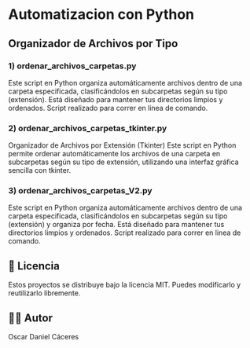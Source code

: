 #  Automatizacion con Python

## Organizador de Archivos por Tipo

### 1) ordenar_archivos_carpetas.py
Este script en Python organiza automáticamente archivos dentro de una carpeta especificada, clasificándolos en subcarpetas según su tipo (extensión). Está diseñado para mantener tus directorios limpios y ordenados.
Script realizado para correr en linea de comando.

### 2) ordenar_archivos_carpetas_tkinter.py
Organizador de Archivos por Extensión (Tkinter)
Este script en Python permite ordenar automáticamente los archivos de una carpeta en subcarpetas según su tipo de extensión, utilizando una interfaz gráfica sencilla con tkinter.

### 3) ordenar_archivos_carpetas_V2.py
Este script en Python organiza automáticamente archivos dentro de una carpeta especificada, clasificándolos en subcarpetas según su tipo (extensión) y organiza por fecha. 
Está diseñado para mantener tus directorios limpios y ordenados.
Script realizado para correr en linea de comando.

## 📄 Licencia

Estos proyectos se distribuye bajo la licencia MIT. Puedes modificarlo y reutilizarlo libremente.

## 🧑‍💻 Autor

Oscar Daniel Cáceres
